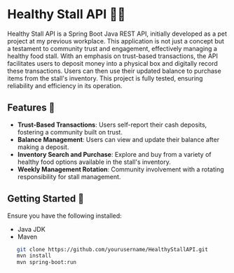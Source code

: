 # Healthy Stall API 🍏🛒

Healthy Stall API is a Spring Boot Java REST API, initially developed as a pet project at my previous workplace. This application is not just a concept but a testament to community trust and engagement, effectively managing a healthy food stall. With an emphasis on trust-based transactions, the API facilitates users to deposit money into a physical box and digitally record these transactions. Users can then use their updated balance to purchase items from the stall's inventory. This project is fully tested, ensuring reliability and efficiency in its operation.

## Features 🌿

- **Trust-Based Transactions**: Users self-report their cash deposits, fostering a community built on trust.
- **Balance Management**: Users can view and update their balance after making a deposit.
- **Inventory Search and Purchase**: Explore and buy from a variety of healthy food options available in the stall's inventory.
- **Weekly Management Rotation**: Community involvement with a rotating responsibility for stall management.

## Getting Started 🚀

Ensure you have the following installed:
- Java JDK
- Maven
   
```sh
   git clone https://github.com/yourusername/HealthyStallAPI.git
   mvn install
   mvn spring-boot:run


